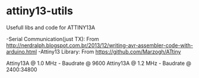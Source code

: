 # attiny13-utils
Usefull libs and code for ATTINY13A

-Serial Communication(just TX): From http://nerdralph.blogspot.com.br/2013/12/writing-avr-assembler-code-with-arduino.html
-Attiny13 Library: From https://github.com/Marzogh/ATtiny

Attiny13A @ 1.0 MHz - Baudrate @ 9600
Attiny13A @ 1.2 MHz - Baudrate @ 2400:34800
